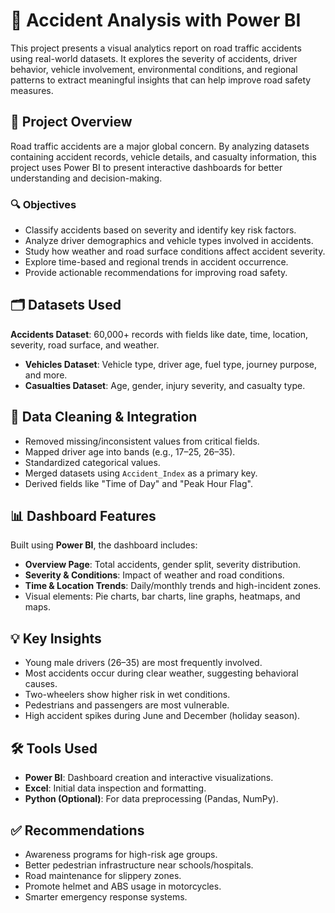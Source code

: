 # 🚦 Accident Analysis with Power BI

This project presents a visual analytics report on road traffic accidents using real-world datasets. It explores the severity of accidents, driver behavior, vehicle involvement, environmental conditions, and regional patterns to extract meaningful insights that can help improve road safety measures.

## 📌 Project Overview

Road traffic accidents are a major global concern. By analyzing datasets containing accident records, vehicle details, and casualty information, this project uses Power BI to present interactive dashboards for better understanding and decision-making.

### 🔍 Objectives

- Classify accidents based on severity and identify key risk factors.
- Analyze driver demographics and vehicle types involved in accidents.
- Study how weather and road surface conditions affect accident severity.
- Explore time-based and regional trends in accident occurrence.
- Provide actionable recommendations for improving road safety.

## 🗂️ Datasets Used

**Accidents Dataset**: 60,000+ records with fields like date, time, location, severity, road surface, and weather.
- **Vehicles Dataset**: Vehicle type, driver age, fuel type, journey purpose, and more.
- **Casualties Dataset**: Age, gender, injury severity, and casualty type.

## 🧹 Data Cleaning & Integration

- Removed missing/inconsistent values from critical fields.
- Mapped driver age into bands (e.g., 17–25, 26–35).
- Standardized categorical values.
- Merged datasets using `Accident_Index` as a primary key.
- Derived fields like "Time of Day" and "Peak Hour Flag".

## 📊 Dashboard Features

Built using **Power BI**, the dashboard includes:

- **Overview Page**: Total accidents, gender split, severity distribution.
- **Severity & Conditions**: Impact of weather and road conditions.
- **Time & Location Trends**: Daily/monthly trends and high-incident zones.
- Visual elements: Pie charts, bar charts, line graphs, heatmaps, and maps.

## 💡 Key Insights

- Young male drivers (26–35) are most frequently involved.
- Most accidents occur during clear weather, suggesting behavioral causes.
- Two-wheelers show higher risk in wet conditions.
- Pedestrians and passengers are most vulnerable.
- High accident spikes during June and December (holiday season).

## 🛠️ Tools Used

- **Power BI**: Dashboard creation and interactive visualizations.
- **Excel**: Initial data inspection and formatting.
- **Python (Optional)**: For data preprocessing (Pandas, NumPy).

## ✅ Recommendations

- Awareness programs for high-risk age groups.
- Better pedestrian infrastructure near schools/hospitals.
- Road maintenance for slippery zones.
- Promote helmet and ABS usage in motorcycles.
- Smarter emergency response systems.


